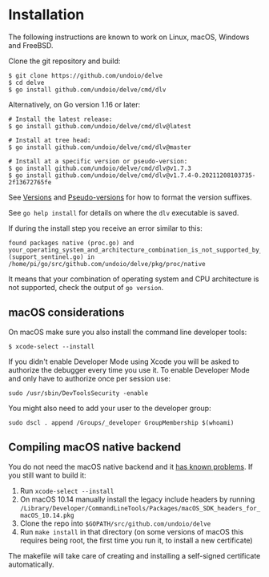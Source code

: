 # Installation
The following instructions are known to work on Linux, macOS, Windows and FreeBSD.

Clone the git repository and build:

```
$ git clone https://github.com/undoio/delve
$ cd delve
$ go install github.com/undoio/delve/cmd/dlv
```

Alternatively, on Go version 1.16 or later:

```
# Install the latest release:
$ go install github.com/undoio/delve/cmd/dlv@latest

# Install at tree head:
$ go install github.com/undoio/delve/cmd/dlv@master

# Install at a specific version or pseudo-version:
$ go install github.com/undoio/delve/cmd/dlv@v1.7.3
$ go install github.com/undoio/delve/cmd/dlv@v1.7.4-0.20211208103735-2f13672765fe
```
See [Versions](https://go.dev/ref/mod#versions) and [Pseudo-versions](https://go.dev/ref/mod#pseudo-versions) for how to format the version suffixes.

See `go help install` for details on where the `dlv` executable is saved.

If during the install step you receive an error similar to this:

```
found packages native (proc.go) and your_operating_system_and_architecture_combination_is_not_supported_by_delve (support_sentinel.go) in /home/pi/go/src/github.com/undoio/delve/pkg/proc/native
```

It means that your combination of operating system and CPU architecture is not supported, check the output of `go version`.

## macOS considerations

On macOS make sure you also install the command line developer tools:

```
$ xcode-select --install
```

If you didn't enable Developer Mode using Xcode you will be asked to authorize the debugger every time you use it. To enable Developer Mode and only have to authorize once per session use:

```
sudo /usr/sbin/DevToolsSecurity -enable
```

You might also need to add your user to the developer group:

```
sudo dscl . append /Groups/_developer GroupMembership $(whoami)
```

## Compiling macOS native backend

You do not need the macOS native backend and it [has known problems](https://github.com/undoio/delve/issues/1112). If you still want to build it:

1. Run `xcode-select --install`
2. On macOS 10.14 manually install the legacy include headers by running `/Library/Developer/CommandLineTools/Packages/macOS_SDK_headers_for_macOS_10.14.pkg`
3. Clone the repo into `$GOPATH/src/github.com/undoio/delve`
4. Run `make install` in that directory (on some versions of macOS this requires being root, the first time you run it, to install a new certificate)

The makefile will take care of creating and installing a self-signed certificate automatically.

